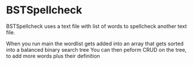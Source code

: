 # BSTSpellcheck

BSTSpellcheck uses a text file with list of words to spellcheck another text file.

When you run main the wordlist gets added into an array that gets sorted into a balanced binary search tree
You can then peform CRUD on the tree, to add more words plus their definition
